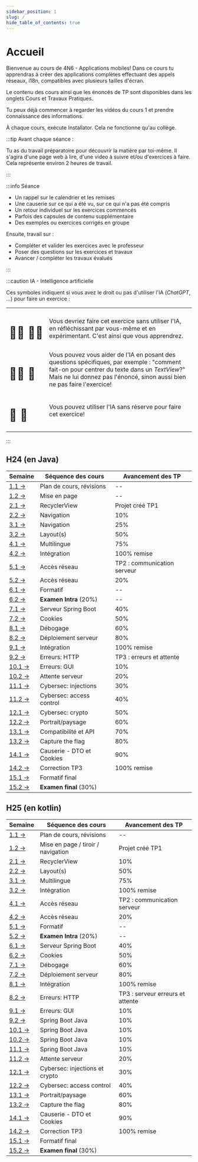 ```yaml
---
sidebar_position: 1
slug: /
hide_table_of_contents: true
---
```


# Accueil

<Row>

<Column>

Bienvenue au cours de 4N6 - Applications mobiles! Dans ce cours tu apprendras à créer des applications complètes effectuant des appels réseaux, i18n, compatibles avec plusieurs tailles d'écran.

Le contenu des cours ainsi que les énoncés de TP sont disponibles dans les onglets Cours et Travaux Pratiques.

Tu peux déjà commencer à regarder les vidéos du cours 1 et prendre connaissance des informations.

À chaque cours, exécute Installator. Cela ne fonctionne qu'au collège.


:::tip Avant chaque séance :

Tu as du travail préparatoire pour découvrir la matière par toi-même. Il s'agira d'une page web à lire, d'une video à suivre et/ou d'exercices à faire. Cela représente environ 2 heures de travail.

:::

:::info Séance

- Un rappel sur le calendrier et les remises
- Une causerie sur ce qui a été vu, sur ce qui n'a pas été compris
- Un retour individuel sur les exercices commencés
- Parfois des capsules de contenu supplémentaire
- Des exemples ou exercices corrigés en groupe

Ensuite, travail sur :

- Compléter et valider les exercices avec le professeur
- Poser des questions sur les exercices et travaux
- Avancer / compléter les travaux évalués

:::

:::caution IA - Intelligence artificielle

Ces symboles indiquent si vous avez le droit ou pas d'utiliser l'IA (*ChatGPT*, ...) pour faire un exercice :

| | |
| --- | --- |
| <h1>👨‍🎓&nbsp;👨‍🎓</h1> | Vous devriez faire cet exercice sans utiliser l'IA, en réfléchissant par vous-même et en expérimentant. C'est ainsi que vous apprendrez. |
| <h1>👨‍🎓&nbsp;🤖</h1> | Vous pouvez vous aider de l'IA en posant des questions spécifiques, par exemple : "comment fait-on pour centrer du texte dans un *TextView*?" Mais ne lui donnez pas l'énoncé, sinon aussi bien ne pas faire l'exercice! |
| <h1>🤖&nbsp;🤖</h1> | Vous pouvez utiliser l'IA sans réserve pour faire cet exercice! |

:::

</Column>
 
<Column>


## H24 (en Java)

| Semaine                            | Séquence des cours       | Avancement des TP           |
|------------------------------------|--------------------------|-----------------------------|
| [1.1 →](cours/revision)            | Plan de cours, révisions | --                          |
| [1.2 →](cours/mise-en-page)        | Mise en page             | --                          |
| [2.1 →](cours/recycler-view)       | RecyclerView             | Projet créé TP1             |
| [2.2 →](cours/navigation)          | Navigation               | 10%                         |
| [3.1 →](cours/navigation)          | Navigation               | 25%                         |
| [3.2 →](cours/layout)              | Layout(s)                | 50%                         |
| [4.1 →](cours/multilingue)         | Multilingue              | 75%                         |
| [4.2 →](cours/integration)         | Intégration              | 100% remise                 |
| [5.1 →](cours/http)                | Accès réseau             | TP2 : communication serveur |
| [5.2 →](cours/http)                | Accès réseau             | 20%                         |
| [6.1 →](cours/formatif-intra)      | Formatif                 | --                          |
| [6.2 →](cours/examen)              | **Examen Intra** (20%)   | --                          |
| [7.1 →](cours/spring)              | Serveur Spring Boot      | 40%                         |
| [7.2 →](cours/cookies)             | Cookies                  | 50%                         |
| [8.1 →](cours/debogage)            | Débogage                 | 60%                         |
| [8.2 →](cours/deploiement)         | Déploiement serveur      | 80%                         |
| [9.1 →](cours/integration)         | Intégration              | 100% remise                 |
| [9.2 →](cours/erreur-http)         | Erreurs: HTTP            | TP3 : erreurs et attente    |
| [10.1 →](cours/erreur-gui)         | Erreurs: GUI             | 10%                         |
| [10.2 →](cours/attente-serveur)    | Attente serveur          | 20%                         |
| [11.1 →](cours/injection)          | Cybersec: injections     | 30%                         |
| [11.2 →](cours/controle-acces)     | Cybersec: access control | 40%                         |
| [12.1 →](cours/cryptographie)      | Cybersec: crypto         | 50%                         |
| [12.2 →](cours/orientation-taille) | Portrait/paysage         | 60%                         |
| [13.1 →](cours/compatibilite-api)  | Compatibilité et API     | 70%                         |
| [13.2 →](cours/ctf)                | Capture the flag         | 80%                         |
| [14.1 →](cours/causerie-dto-cookie)| Causerie - DTO et Cookies| 90%                         |
| [14.2 →](cours/correction-tp3)               | Correction TP3           | 100% remise                 |
| [15.1 →](cours/formatif-final)     | Formatif final           |                             |
| [15.2 →](cours/examen)             | **Examen final** (30%)   |                             |



</Column>

<Column>

## H25 (en kotlin)


| Semaine                             | Séquence des cours            | Avancement des TP                |
|-------------------------------------|-------------------------------|----------------------------------|
| [1.1 →](cours/revision)             | Plan de cours, révisions      | --                               |
| [1.2 →](cours/mise-en-page)         | Mise en page / tiroir / navigation | Projet créé TP1                  |
| [2.1 →](cours/recycler-view)        | RecyclerView                  | 10%                              |
| [2.2 →](cours/layout)               | Layout(s)                     | 50%                              |
| [3.1 →](cours/multilingue)          | Multilingue                   | 75%                              |
| [3.2 →](cours/integration)          | Intégration                   | 100% remise                      |
| [4.1 →](cours/http)                 | Accès réseau                  | TP2 : communication serveur      |
| [4.2 →](cours/http)                 | Accès réseau                  | 20%                              |
| [5.1 →](cours/formatif-intra)       | Formatif                      | --                               |
| [5.2 →](cours/examen)               | **Examen Intra** (20%)        | --                               |
| [6.1 →](cours/spring)               | Serveur Spring Boot           | 40%                              |
| [6.2 →](cours/cookies)              | Cookies                       | 50%                              |
| [7.1 →](cours/debogage)             | Débogage                      | 60%                              |
| [7.2 →](cours/deploiement)          | Déploiement serveur           | 80%                              |
| [8.1 →](cours/integration)          | Intégration                   | 100% remise                      |
| [8.2 →](cours/erreur-http)          | Erreurs: HTTP                 | TP3 : serveur erreurs et attente |
| [9.1 →](cours/erreur-gui)           | Erreurs: GUI                  | 10%                              |
| [9.2 →](cours/erreur-gui)           | Spring Boot Java              | 10%                              |
| [10.1 →](cours/erreur-gui)          | Spring Boot Java              | 10%                              |
| [10.2 →](cours/erreur-gui)          | Spring Boot Java              | 10%                              |
| [11.1 →](cours/erreur-gui)          | Spring Boot Java              | 10%                              |
| [11.2 →](cours/attente-serveur)     | Attente serveur               | 20%                              |
| [12.1 →](cours/injection)           | Cybersec: injections et crypto | 30%                              |
| [12.2 →](cours/controle-acces)      | Cybersec: access control      | 40%                              |
| [13.1 →](cours/orientation-taille)  | Portrait/paysage              | 60%                              |
| [13.2 →](cours/ctf)                 | Capture the flag              | 80%                              |
| [14.1 →](cours/causerie-dto-cookie) | Causerie - DTO et Cookies     | 90%                              |
| [14.2 →](cours/correction-tp3)      | Correction TP3                | 100% remise                      |
| [15.1 →](cours/formatif-final)      | Formatif final                |                                  |
| [15.2 →](cours/examen)              | **Examen final** (30%)        |                                  |



</Column>

</Row>
